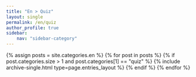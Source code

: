 ```yaml
---
title: "En > Quiz"
layout: single
permalink: /en/quiz
author_profile: true
sidebar:
    nav: "sidebar-category"
---
```


{% assign posts = site.categories.en %}
{% for post in posts %}
    {% if post.categories.size > 1 and post.categories[1] == "quiz" %}
        {% include archive-single.html type=page.entries_layout %}
    {% endif %}
{% endfor %}